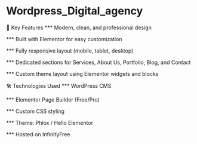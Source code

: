 # Wordpress_Digital_agency

🚀 Key Features
*** Modern, clean, and professional design

*** Built with Elementor for easy customization

*** Fully responsive layout (mobile, tablet, desktop)

*** Dedicated sections for Services, About Us, Portfolio, Blog, and Contact

*** Custom theme layout using Elementor widgets and blocks


🛠️ Technologies Used
*** WordPress CMS

*** Elementor Page Builder (Free/Pro)

*** Custom CSS styling

*** Theme: Phlox / Hello Elementor 

*** Hosted on InfinityFree 
